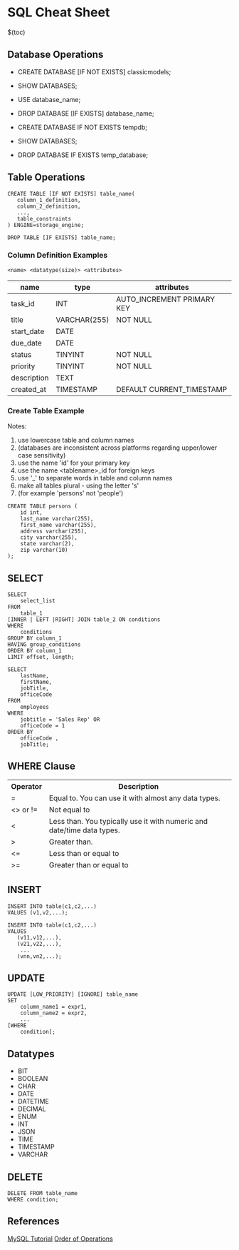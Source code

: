 # SQL Cheat Sheet

$(toc)

## Database Operations
- CREATE DATABASE [IF NOT EXISTS] classicmodels;
- SHOW DATABASES;
- USE database_name;
- DROP DATABASE [IF EXISTS] database_name;

- CREATE DATABASE IF NOT EXISTS tempdb;
- SHOW DATABASES;
- DROP DATABASE IF EXISTS temp_database;

## Table Operations

```
CREATE TABLE [IF NOT EXISTS] table_name(
   column_1_definition,
   column_2_definition,
   ...,
   table_constraints
) ENGINE=storage_engine;

DROP TABLE [IF EXISTS] table_name;

```
### Column Definition Examples
```
<name> <datatype(size)> <attributes>
```
|name| type | attributes |
|------|-------|---------|
|task_id | INT  |AUTO_INCREMENT  PRIMARY KEY|
|title | VARCHAR(255) | NOT NULL |
|start_date | DATE |
|due_date | DATE| 
|status | TINYINT | NOT NULL|
|priority | TINYINT | NOT NULL |
|description | TEXT |
|created_at | TIMESTAMP | DEFAULT  CURRENT_TIMESTAMP |

### Create Table Example
Notes:
1. use lowercase table and column names
2. (databases are inconsistent across platforms regarding upper/lower case sensitivity)
3. use the name 'id' for your primary key
4. use the name \<tablename>_id for foreign keys
5. use '_' to separate words in table and column names
6. make all tables plural - using the letter 's'
7. (for example 'persons' not 'people')
```
CREATE TABLE persons (
    id int,
    last_name varchar(255),
    first_name varchar(255),
    address varchar(255),
    city varchar(255),
    state varchar(2),
    zip varchar(10)
);
```

## SELECT

```
SELECT 
    select_list
FROM
    table_1
[INNER | LEFT |RIGHT] JOIN table_2 ON conditions
WHERE
    conditions
GROUP BY column_1
HAVING group_conditions
ORDER BY column_1
LIMIT offset, length;

SELECT 
    lastName, 
    firstName, 
    jobTitle, 
    officeCode
FROM
    employees
WHERE
    jobtitle = 'Sales Rep' OR 
    officeCode = 1
ORDER BY 
    officeCode , 
    jobTitle;
```

## WHERE Clause

<table><thead><tr><th>Operator</th><th>Description</th></tr></thead><thead><tr><td>=</td><td>Equal to. You can use it with almost any data types.</td></tr><tr><td>&lt;&gt; or !=</td><td>Not equal to</td></tr><tr><td>&lt;</td><td>Less than. You typically use it with numeric and date/time data types.</td></tr><tr><td>&gt;</td><td>Greater than.</td></tr><tr><td>&lt;=</td><td>Less than or equal to</td></tr><tr><td>&gt;=</td><td>Greater than or equal to</td></tr></thead></table>

## INSERT
```
INSERT INTO table(c1,c2,...)
VALUES (v1,v2,...);
```

```
INSERT INTO table(c1,c2,...)
VALUES 
   (v11,v12,...),
   (v21,v22,...),
    ...
   (vnn,vn2,...);
```

## UPDATE

```
UPDATE [LOW_PRIORITY] [IGNORE] table_name 
SET 
    column_name1 = expr1,
    column_name2 = expr2,
    ...
[WHERE
    condition];
```
## Datatypes

- BIT
- BOOLEAN
- CHAR
- DATE
- DATETIME
- DECIMAL
- ENUM
- INT
- JSON
- TIME
- TIMESTAMP
- VARCHAR

## DELETE

```
DELETE FROM table_name
WHERE condition;
```

## References
[MySQL Tutorial](http://www.mysqltutorial.org)
[Order of Operations](https://www.w3processing.com/index.php?subMenuLoad=SQL/Data/WherePrecedence.php)
<!--stackedit_data:
eyJoaXN0b3J5IjpbLTk0OTQ4MDg0MywtMTA3MjQ0Mzc0MCwxOT
YzODk2NTY5XX0=
-->
